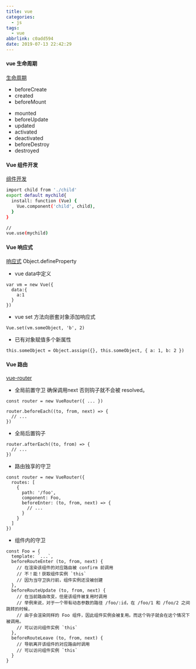 ```yaml
---
title: vue 
categories:
  - js
tags:
  - vue
abbrlink: c0add594
date: 2019-07-13 22:42:29
---
```

#### vue 生命周期
[生命周期](https://cn.vuejs.org/v2/guide/instance.html#%E7%94%9F%E5%91%BD%E5%91%A8%E6%9C%9F%E5%9B%BE%E7%A4%BA)
+ beforeCreate
+ created
+ beforeMount
<!--more-->
+ mounted
+ beforeUpdate
+ updated
+ activated
+ deactivated
+ beforeDestroy
+ destroyed

#### Vue 组件开发
[组件开发](https://cn.vuejs.org/v2/guide/components-registration.html)

```bash
import child from './child'
export default mychild{
  install: function (Vue) {
    Vue.component('child', child),
  }
}

// 
vue.use(mychild)
```
#### Vue 响应式 
[响应式](https://cn.vuejs.org/v2/guide/reactivity.html) Object.defineProperty
 
+ vue data中定义
```
var vm = new Vue({
  data:{
    a:1
  }
})
```
+ vue set 方法向嵌套对象添加响应式
```
Vue.set(vm.someObject, 'b', 2)
```
+ 已有对象赋值多个新属性
```
this.someObject = Object.assign({}, this.someObject, { a: 1, b: 2 })
```
#### Vue 路由
[vue-router](https://router.vuejs.org/)

+ 全局前置守卫 确保调用next 否则钩子就不会被 resolved。
```
const router = new VueRouter({ ... })

router.beforeEach((to, from, next) => {
  // ...
})
```
+ 全局后置钩子
```
router.afterEach((to, from) => {
  // ...
})
```
+ 路由独享的守卫
```
const router = new VueRouter({
  routes: [
    {
      path: '/foo',
      component: Foo,
      beforeEnter: (to, from, next) => {
        // ...
      }
    }
  ]
})
```
+ 组件内的守卫
```
const Foo = {
  template: `...`,
  beforeRouteEnter (to, from, next) {
    // 在渲染该组件的对应路由被 confirm 前调用
    // 不！能！获取组件实例 `this`
    // 因为当守卫执行前，组件实例还没被创建
  },
  beforeRouteUpdate (to, from, next) {
    // 在当前路由改变，但是该组件被复用时调用
    // 举例来说，对于一个带有动态参数的路径 /foo/:id，在 /foo/1 和 /foo/2 之间跳转的时候，
    // 由于会渲染同样的 Foo 组件，因此组件实例会被复用。而这个钩子就会在这个情况下被调用。
    // 可以访问组件实例 `this`
  },
  beforeRouteLeave (to, from, next) {
    // 导航离开该组件的对应路由时调用
    // 可以访问组件实例 `this`
  }
}
```
